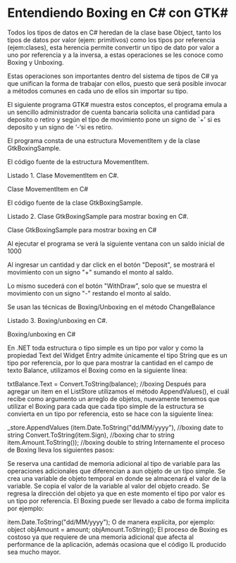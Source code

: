 # Entendiendo Boxing en C# con GTK#

Todos los tipos de datos en C# heredan de la clase base Object, tanto los tipos de datos por valor (ejem: primitivos) como los tipos por referencia (ejem:clases), esta herencia permite convertir un tipo de dato por valor a uno por referencia y a la inversa, a estas operaciones se les conoce como Boxing y Unboxing.

Estas operaciones son importantes dentro del sistema de tipos de C# ya que unifican la forma de trabajar con ellos, puesto que será posible invocar a métodos comunes en cada uno de ellos sin importar su tipo.

El siguiente programa GTK# muestra estos conceptos, el programa emula a un sencillo administrador de cuenta bancaria solicita una cantidad para deposito o retiro y según el tipo de movimiento pone un signo de `+’ si es deposito y un signo de ‘-‘si es retiro.

El programa consta de una estructura MovementItem y de la clase GtkBoxingSample.

El código fuente de la estructura MovementItem.

Listado 1. Clase MovementItem en C#.

Clase MovementItem en C#

El código fuente de la clase GtkBoxingSample.

Listado 2. Clase GtkBoxingSample para mostrar boxing en C#.

Clase GtkBoxingSample para mostrar boxing en C#



Al ejecutar el programa se verá la siguiente ventana con un saldo inicial de 1000



Al ingresar un cantidad y dar click en el botón "Deposit", se mostrará el movimiento con un signo "+" sumando el monto al saldo.



Lo mismo sucederá con el botón "WithDraw", solo que se muestra el movimiento con un signo "-" restando el monto al saldo.



Se usan las técnicas de Boxing/Unboxing en el método ChangeBalance

Listado 3. Boxing/unboxing en C#.

Boxing/unboxing en C#

En .NET toda estructura o tipo simple es un tipo por valor y como la propiedad Text del Widget Entry admite únicamente el tipo String que es un tipo por referencia, por lo que para mostrar la cantidad en el campo de texto Balance, utilizamos el Boxing como en la siguiente línea:

txtBalance.Text = Convert.ToString(balance); //boxing
Después para agregar un item en el ListStore utilizamos el método AppendValues(), el cuál recibe como argumento un arreglo de objetos, nuevamente tenemos que utilizar el Boxing para cada que cada tipo simple de la estructura se convierta en un tipo por referencia, esto se hace con la siguiente línea:

_store.AppendValues (item.Date.ToString("dd/MM/yyyy"), //boxing date to string
                Convert.ToString(item.Sign), //boxing char to string
                item.Amount.ToString()); //boxing double to string
Internamente el proceso de Boxing lleva los siguientes pasos:

Se reserva una cantidad de memoria adicional al tipo de variable para las operaciones adicionales que diferencian a aun objeto de un tipo simple.
Se crea una variable de objeto temporal en donde se almacenará el valor de la variable.
Se copia el valor de la variable al valor del objeto creado.
Se regresa la dirección del objeto ya que en este momento el tipo por valor es un tipo por referencia.
El Boxing puede ser llevado a cabo de forma implícita por ejemplo:

item.Date.ToString("dd/MM/yyyy");
O de manera explícita, por ejemplo:
object objAmount = amount;
objAmount.ToString();
El proceso de Boxing es costoso ya que requiere de una memoria adicional que afecta al performance de la aplicación, además ocasiona que el código IL producido sea mucho mayor.
